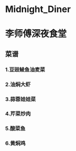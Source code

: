 # Midnight_Diner
# 李师傅深夜食堂

## 菜谱
### 1.豆豉鲮鱼油麦菜
### 2.油焖大虾
### 3.蒜蓉娃娃菜
### 4.芹菜炒肉
### 5.酸菜鱼
### 6.黄焖鸡
